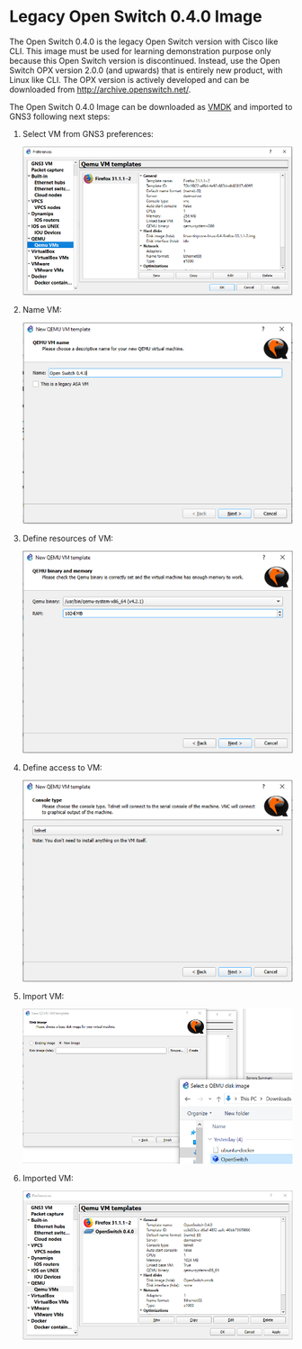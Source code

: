 # Legacy Open Switch 0.4.0 Image

The Open Switch 0.4.0 is the legacy Open Switch version with Cisco like CLI. This image must be used for learning demonstration purpose only because this Open Switch version is discontinued. Instead, use the Open Switch OPX version 2.0.0 (and upwards) that is entirely new product, with Linux like CLI. The OPX version is actively developed and can be downloaded from http://archive.openswitch.net/.

The Open Switch 0.4.0 Image can be downloaded as [VMDK](https://drive.google.com/file/d/1bdv_pekvpovMS-ewJ4TVpCesBca0-JP9/view?usp=sharing) and imported to GNS3 following next steps:

1. Select VM from GNS3 preferences:

    ![alt text](images/select_vm.png "Select VM")

2. Name VM:

    ![alt text](images/name_vm.png "Name VM")

3. Define resources of VM:

    ![alt text](images/define_resources_vm.png "Resources VM")

4. Define access to VM:

    ![alt text](images/define_access_vm.png "Access VM")

5. Import VM:

    ![alt text](images/import_vm.png "Import VM")


6. Imported VM:

    ![alt text](images/imported_vm.png "Imported VM")
